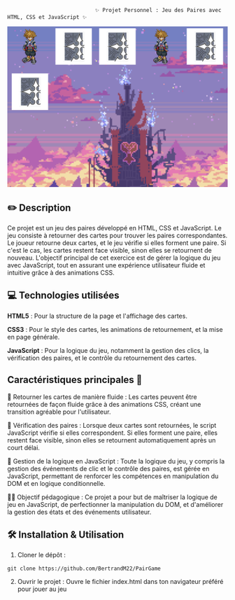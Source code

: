                                 ✨ Projet Personnel : Jeu des Paires avec HTML, CSS et JavaScript ✨



 ![preview](assets/preview.png)






## ✏️ Description
Ce projet est un jeu des paires développé en HTML, CSS et JavaScript. Le jeu consiste à retourner des cartes pour trouver les paires correspondantes. Le joueur retourne deux cartes, et le jeu vérifie si elles forment une paire. Si c'est le cas, les cartes restent face visible, sinon elles se retournent de nouveau. L'objectif principal de cet exercice est de gérer la logique du jeu avec JavaScript, tout en assurant une expérience utilisateur fluide et intuitive grâce à des animations CSS.

## 💻 Technologies utilisées
**HTML5** : Pour la structure de la page et l'affichage des cartes.

**CSS3** : Pour le style des cartes, les animations de retournement, et la mise en page générale.

**JavaScript** : Pour la logique du jeu, notamment la gestion des clics, la vérification des paires, et le contrôle du retournement des cartes.
## Caractéristiques principales 🚀
🎯 Retourner les cartes de manière fluide :
Les cartes peuvent être retournées de façon fluide grâce à des animations CSS, créant une transition agréable pour l'utilisateur.

🎨 Vérification des paires :
Lorsque deux cartes sont retournées, le script JavaScript vérifie si elles correspondent. Si elles forment une paire, elles restent face visible, sinon elles se retournent automatiquement après un court délai.

🔄 Gestion de la logique en JavaScript :
Toute la logique du jeu, y compris la gestion des événements de clic et le contrôle des paires, est gérée en JavaScript, permettant de renforcer les compétences en manipulation du DOM et en logique conditionnelle.

🧑‍🏫 Objectif pédagogique :
Ce projet a pour but de maîtriser la logique de jeu en JavaScript, de perfectionner la manipulation du DOM, et d'améliorer la gestion des états et des événements utilisateur.

## 🛠️ Installation & Utilisation
1. Cloner le dépôt :


```
git clone https://github.com/BertrandM22/PairGame
```

2. Ouvrir le projet :
Ouvre le fichier index.html dans ton navigateur préféré pour jouer au jeu
